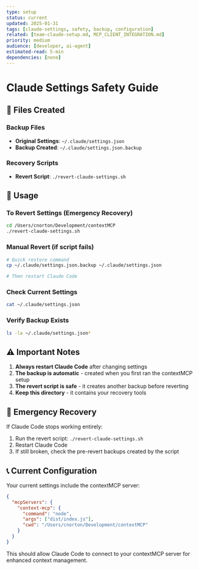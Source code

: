 ```yaml
---
type: setup
status: current
updated: 2025-01-31
tags: [claude-settings, safety, backup, configuration]
related: [team-claude-setup.md, MCP_CLIENT_INTEGRATION.md]
priority: medium
audience: [developer, ai-agent]
estimated-read: 5-min
dependencies: [none]
---
```


# Claude Settings Safety Guide

## 📁 Files Created

### Backup Files
- **Original Settings**: `~/.claude/settings.json`
- **Backup Created**: `~/.claude/settings.json.backup`

### Recovery Scripts
- **Revert Script**: `./revert-claude-settings.sh`

## 🔧 Usage

### To Revert Settings (Emergency Recovery)
```bash
cd /Users/cnorton/Development/contextMCP
./revert-claude-settings.sh
```

### Manual Revert (if script fails)
```bash
# Quick restore command
cp ~/.claude/settings.json.backup ~/.claude/settings.json

# Then restart Claude Code
```

### Check Current Settings
```bash
cat ~/.claude/settings.json
```

### Verify Backup Exists
```bash
ls -la ~/.claude/settings.json*
```

## ⚠️ Important Notes

1. **Always restart Claude Code** after changing settings
2. **The backup is automatic** - created when you first ran the contextMCP setup
3. **The revert script is safe** - it creates another backup before reverting
4. **Keep this directory** - it contains your recovery tools

## 🛟 Emergency Recovery

If Claude Code stops working entirely:

1. Run the revert script: `./revert-claude-settings.sh`
2. Restart Claude Code
3. If still broken, check the pre-revert backups created by the script

## 📞 Current Configuration

Your current settings include the contextMCP server:
```json
{
  "mcpServers": {
    "context-mcp": {
      "command": "node",
      "args": ["dist/index.js"],
      "cwd": "/Users/cnorton/Development/contextMCP"
    }
  }
}
```

This should allow Claude Code to connect to your contextMCP server for enhanced context management.